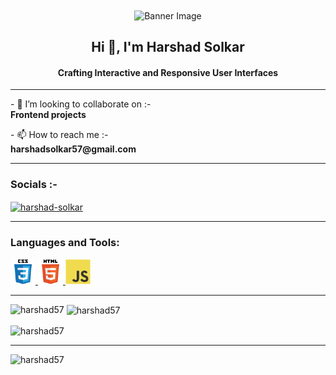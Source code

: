 <div align="center">
    <img height="200px" width="280px" align="center" src="https://camo.githubusercontent.com/5a40be99b5384a02b2ea628ca7b699d350ffef54b234f5bd09639a3f761c077d/68747470733a2f2f6d69726f2e6d656469756d2e636f6d2f76322f726573697a653a6669743a313237322f312a5a53566d57476363317765454e6230536861775778772e676966" alt="Banner Image">
</div>

<div>
    <h2 align="center">Hi 👋, I'm Harshad Solkar</h2>
    <h4 align="center">Crafting Interactive and Responsive User Interfaces</h4>
</div>

<hr size=4 color=grey >

<div>
    <p>- 👯 I’m looking to collaborate on :-<br> <strong>Frontend projects</strong></p>
    <p>- 📫 How to reach me :-<br> <strong>harshadsolkar57@gmail.com</strong></p>
</div>

<hr size=4 color=grey >

<h3 align="left">Socials :-</h3>
<p align="left">
<a href="https://linkedin.com/in/harshad-solkar" target="blank"><img align="center" src="https://raw.githubusercontent.com/rahuldkjain/github-profile-readme-generator/master/src/images/icons/Social/linked-in-alt.svg" alt="harshad-solkar" height="30" width="40" /></a>
</p>
<hr size=4 color=grey >

<h3 align="left">Languages and Tools:</h3>
<p align="left"> <a href="https://www.w3schools.com/css/" target="_blank" rel="noreferrer"> <img src="https://raw.githubusercontent.com/devicons/devicon/master/icons/css3/css3-original-wordmark.svg" alt="css3" width="40" height="40"/> </a> <a href="https://www.w3.org/html/" target="_blank" rel="noreferrer"> <img src="https://raw.githubusercontent.com/devicons/devicon/master/icons/html5/html5-original-wordmark.svg" alt="html5" width="40" height="40"/> </a> <a href="https://developer.mozilla.org/en-US/docs/Web/JavaScript" target="_blank" rel="noreferrer"> <img src="https://raw.githubusercontent.com/devicons/devicon/master/icons/javascript/javascript-original.svg" alt="javascript" width="40" height="40"/> </a> </p>
<hr size=4 color=grey >

<p><img align="left" src="https://github-readme-stats.vercel.app/api/top-langs?username=harshad57&show_icons=true&locale=en&layout=compact" alt="harshad57" /></p>

<p>&nbsp;<img align="center" src="https://github-readme-stats.vercel.app/api?username=harshad57&show_icons=true&locale=en" alt="harshad57" /></p>

<p><img align="center" src="https://github-readme-streak-stats.herokuapp.com/?user=harshad57&" alt="harshad57" /></p>

<hr size=4 color=grey >

<p align="left"> <img src="https://komarev.com/ghpvc/?username=harshad57&label=Profile%20views&color=0e75b6&style=flat" alt="harshad57" /> </p>
